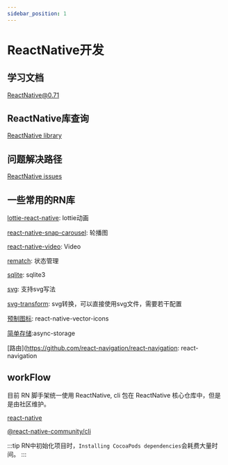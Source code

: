 ```yaml
---
sidebar_position: 1
---
```


# ReactNative开发

## 学习文档

[ReactNative@0.71](https://reactnative.dev/docs/0.71/getting-started)

## ReactNative库查询

[ReactNative library](https://reactnative.directory/)

## 问题解决路径

[ReactNative issues](https://github.com/facebook/react-native/issues/)

## 一些常用的RN库

[lottie-react-native](https://github.com/lottie-react-native/lottie-react-native): lottie动画

[react-native-snap-carousel](https://github.com/meliorence/react-native-snap-carousel): 轮播图

[react-native-video](https://github.com/react-native-video/react-native-video): Video

[rematch](https://github.com/rematch/rematch): 状态管理

[sqlite](https://github.com/andpor/react-native-sqlite-storage): sqlite3

[svg](https://github.com/software-mansion/react-native-svg): 支持svg写法

[svg-transform](https://github.com/kristerkari/react-native-svg-transformer): svg转换，可以直接使用svg文件，需要若干配置

[预制图标](https://github.com/oblador/react-native-vector-icons): react-native-vector-icons

[简单存储](https://github.com/react-native-async-storage/async-storage):async-storage

[路由](https://github.com/react-navigation/react-navigation: react-navigation

## workFlow

目前 RN 脚手架统一使用 ReactNative, cli 包在 ReactNative 核心仓库中，但是是由社区维护。

[react-native](https://github.com/facebook/react-native)

[@react-native-community/cli](https://github.com/react-native-community/cli)

:::tip
RN中初始化项目时，`Installing CocoaPods dependencies`会耗费大量时间。
:::
